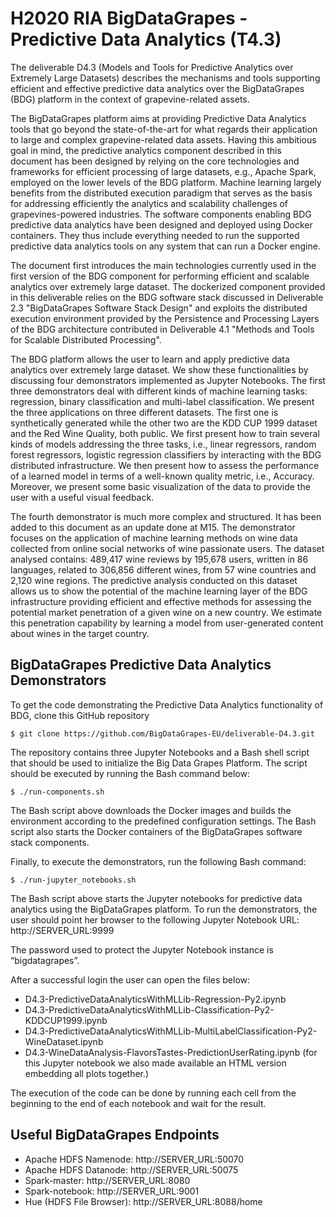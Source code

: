 # H2020 RIA BigDataGrapes - Predictive Data Analytics (T4.3)

The deliverable D4.3 (Models and Tools for Predictive Analytics over Extremely Large Datasets) describes the mechanisms and tools supporting efficient and effective predictive data analytics over the BigDataGrapes (BDG) platform in the context of grapevine-related assets.

The BigDataGrapes platform aims at providing Predictive Data Analytics tools that go beyond the state-of-the-art for what regards their application to large and complex grapevine-related data assets. Having this ambitious goal in mind, the predictive analytics component described in this document has been designed by relying on the core technologies and frameworks for efficient processing of large datasets, e.g., Apache Spark, employed on the lower levels of the BDG platform. Machine learning largely benefits from the distributed execution paradigm that serves as the basis for addressing efficiently the analytics and scalability challenges of grapevines-powered industries. The software components enabling BDG predictive data analytics have been designed and deployed using Docker containers. They thus include everything needed to run the supported predictive data analytics tools on any system that can run a Docker engine.

The document first introduces the main technologies currently used in the first version of the BDG component for performing efficient and scalable analytics over extremely large dataset. The dockerized component provided in this deliverable relies on the BDG software stack discussed in Deliverable 2.3 "BigDataGrapes Software Stack Design" and exploits the distributed execution environment provided by the Persistence and Processing Layers of the BDG architecture contributed in Deliverable 4.1 "Methods and Tools for Scalable Distributed Processing".

The BDG platform allows the user to learn and apply predictive data analytics over extremely large dataset. We show these functionalities by discussing four demonstrators implemented as Jupyter Notebooks. The first three demonstrators deal with different kinds of machine learning tasks: regression, binary classification and multi-label classification. We present the three applications on three different datasets. The first one is synthetically generated while the other two are the KDD CUP 1999 dataset and the Red Wine Quality, both public. We first present how to train several kinds of models addressing the three tasks, i.e., linear regressors, random forest regressors, logistic regression classifiers by interacting with the BDG distributed infrastructure. We then present how to assess the performance of a learned model in terms of a well-known quality metric, i.e., Accuracy. Moreover, we present some basic visualization of the data to provide the user with a useful visual feedback.

The fourth demonstrator is much more complex and structured. It has been added to this document as an update done at M15. The demonstrator focuses on the application of machine learning methods on wine data collected from online social networks of wine passionate users. The dataset analysed contains: 489,417 wine reviews by 195,678 users, written in 86 languages, related to 306,856 different wines, from 57 wine countries and 2,120 wine regions. The predictive analysis conducted on this dataset allows us to show the potential of the machine learning layer of the BDG infrastructure providing efficient and effective methods for assessing the potential market penetration of a given wine on a new country. We estimate this penetration capability by learning a model from user-generated content about wines in the target country.

## BigDataGrapes Predictive Data Analytics Demonstrators

To get the code demonstrating the Predictive Data Analytics functionality of BDG, clone this GitHub repository

```
$ git clone https://github.com/BigDataGrapes-EU/deliverable-D4.3.git
```

The repository contains three Jupyter Notebooks and a Bash shell script that should be used to initialize the Big Data Grapes Platform. The script should be executed by running the Bash command below:

```
$ ./run-components.sh
```

The Bash script above downloads the Docker images and builds the environment according to the predefined configuration settings. The Bash script also starts the Docker containers of the BigDataGrapes software stack components.

Finally, to execute the demonstrators, run the following Bash command:  

```
$ ./run-jupyter_notebooks.sh
```

The Bash script above starts the Jupyter notebooks for predictive data analytics using the BigDataGrapes platform. To run the demonstrators, the user should point her browser to the following Jupyter Notebook URL: http://SERVER_URL:9999

The password used to protect the Jupyter Notebook instance is “bigdatagrapes”.

After a successful login the user can open the files below:
* D4.3-PredictiveDataAnalyticsWithMLLib-Regression-Py2.ipynb
* D4.3-PredictiveDataAnalyticsWithMLLib-Classification-Py2-KDDCUP1999.ipynb
* D4.3-PredictiveDataAnalyticsWithMLLib-MultiLabelClassification-Py2-WineDataset.ipynb
* D4.3-WineDataAnalysis-FlavorsTastes-PredictionUserRating.ipynb (for this Jupyter notebook we also made available an HTML version embedding all plots together.)

The execution of the code can be done by running each cell from the beginning to the end of each notebook and wait for the result.

## Useful BigDataGrapes Endpoints

* Apache HDFS Namenode: http://SERVER_URL:50070
* Apache HDFS Datanode: http://SERVER_URL:50075
* Spark-master: http://SERVER_URL:8080
* Spark-notebook: http://SERVER_URL:9001
* Hue (HDFS File Browser): http://SERVER_URL:8088/home
